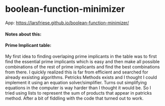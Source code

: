 # boolean-function-minimizer

App: https://larsfriese.github.io/boolean-function-minimizer/

#### Notes about this:

#### Prime Implicant table:

My first idea to finding overlaping prime implicants in the table was to first find the essential prime implicants which
is easy and then make all possible combinations of the rest of prime implicants and find the best combinations from
there. I quickly realized this is far from efficient and searched for already exsisting algorithms.
Petricks Methods exists and I thought I could implement it using an equation solver/simplifier. Turns out simplifying
equations in the computer is way harder than I thought it would be. So I tried using lists to represent the sum of products
that appear in patricks method. After a bit of fiddling with the code that turned out to work.